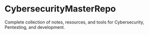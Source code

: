 # CybersecurityMasterRepo
Complete collection of notes, resources, and tools for Cybersecurity, Pentesting, and development.
